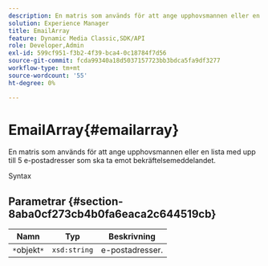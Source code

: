 ```yaml
---
description: En matris som används för att ange upphovsmannen eller en lista med upp till 5 e-postadresser som ska ta emot bekräftelsemeddelandet.
solution: Experience Manager
title: EmailArray
feature: Dynamic Media Classic,SDK/API
role: Developer,Admin
exl-id: 599cf951-f3b2-4f39-bca4-0c18784f7d56
source-git-commit: fcda99340a18d5037157723bb3bdca5fa9df3277
workflow-type: tm+mt
source-wordcount: '55'
ht-degree: 0%

---
```


# EmailArray{#emailarray}

En matris som används för att ange upphovsmannen eller en lista med upp till 5 e-postadresser som ska ta emot bekräftelsemeddelandet.

Syntax

## Parametrar {#section-8aba0cf273cb4b0fa6eaca2c644519cb}

| Namn | Typ | Beskrivning |
|---|---|---|
| `*`objekt`*` | `xsd:string` | e-postadresser. |

